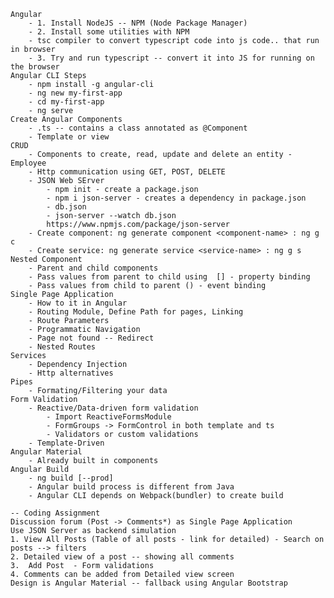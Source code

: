     Angular
        - 1. Install NodeJS -- NPM (Node Package Manager)
        - 2. Install some utilities with NPM
        - tsc compiler to convert typescript code into js code.. that run in browser
        - 3. Try and run typescript -- convert it into JS for running on the browser
    Angular CLI Steps
        - npm install -g angular-cli
        - ng new my-first-app
        - cd my-first-app
        - ng serve
    Create Angular Components 
        - .ts -- contains a class annotated as @Component 
        - Template or view
    CRUD
        - Components to create, read, update and delete an entity - Employee
        - Http communication using GET, POST, DELETE
        - JSON Web SErver
            - npm init - create a package.json
            - npm i json-server - creates a dependency in package.json
            - db.json 
            - json-server --watch db.json
            https://www.npmjs.com/package/json-server
        - Create component: ng generate component <component-name> : ng g c
        - Create service: ng generate service <service-name> : ng g s
    Nested Component 
        - Parent and child components
        - Pass values from parent to child using  [] - property binding
        - Pass values from child to parent () - event binding
    Single Page Application
        - How to it in Angular
        - Routing Module, Define Path for pages, Linking
        - Route Parameters
        - Programmatic Navigation
        - Page not found -- Redirect
        - Nested Routes
    Services
        - Dependency Injection
        - Http alternatives
    Pipes
        - Formating/Filtering your data
    Form Validation
        - Reactive/Data-driven form validation
            - Import ReactiveFormsModule
            - FormGroups -> FormControl in both template and ts
            - Validators or custom validations
        - Template-Driven
    Angular Material 
        - Already built in components
    Angular Build
        - ng build [--prod]
        - Angular build process is different from Java
        - Angular CLI depends on Webpack(bundler) to create build

    -- Coding Assignment
    Discussion forum (Post -> Comments*) as Single Page Application
    Use JSON Server as backend simulation
    1. View All Posts (Table of all posts - link for detailed) - Search on posts --> filters
    2. Detailed view of a post -- showing all comments
    3.  Add Post  - Form validations
    4. Comments can be added from Detailed view screen
    Design is Angular Material -- fallback using Angular Bootstrap
